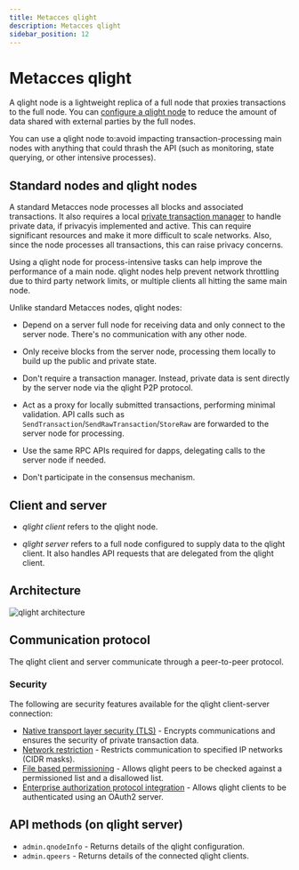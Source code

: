 ```yaml
---
title: Metacces qlight
description: Metacces qlight
sidebar_position: 12
---
```


# Metacces qlight

A qlight node is a lightweight replica of a full node that proxies transactions to the full node. You can [configure a qlight node](../configure-and-manage/configure/qlight-node.md) to reduce the amount of data shared with external parties by the full nodes.

You can use a qlight node to\:avoid impacting transaction-processing main nodes with anything that could thrash the API (such as monitoring, state querying, or other intensive processes).

## Standard nodes and qlight nodes

A standard Metacces node processes all blocks and associated transactions. It also requires a local [private transaction manager](./privacy-index.md#private-transaction-manager) to handle private data, if privacyis implemented and active. This can require significant resources and make it more difficult to scale networks. Also, since the node processes all transactions, this can raise privacy concerns.

Using a qlight node for process-intensive tasks can help improve the performance of a main node. qlight nodes help prevent network throttling due to third party network limits, or multiple clients all hitting the same main node.

Unlike standard Metacces nodes, qlight nodes:

- Depend on a server full node for receiving data and only connect to the server node. There's no communication with any other node.

- Only receive blocks from the server node, processing them locally to build up the public and private state.

- Don't require a transaction manager. Instead, private data is sent directly by the server node via the qlight P2P protocol.

- Act as a proxy for locally submitted transactions, performing minimal validation. API calls such as `SendTransaction`/`SendRawTransaction`/`StoreRaw` are forwarded to the server node for processing.

- Use the same RPC APIs required for dapps, delegating calls to the server node if needed.

- Don't participate in the consensus mechanism.

## Client and server

- _qlight client_ refers to the qlight node.

- _qlight server_ refers to a full node configured to supply data to the qlight client. It also handles API requests that are delegated from the qlight client.

## Architecture

![qlight architecture](../images/qlight-architecture.png)

## Communication protocol

The qlight client and server communicate through a peer-to-peer protocol.

### Security

The following are security features available for the qlight client-server connection:

- [Native transport layer security (TLS)](../configure-and-manage/configure/qlight-node.md#configure-tls-for-p2p-communication) - Encrypts communications and ensures the security of private transaction data.
- [Network restriction](../configure-and-manage/configure/qlight-node.md#network-ip-restriction) - Restricts communication to specified IP networks (CIDR masks).
- [File based permissioning](../configure-and-manage/configure/qlight-node.md#file-based-permissioning) - Allows qlight peers to be checked against a permissioned list and a disallowed list.
- [Enterprise authorization protocol integration](../configure-and-manage/configure/qlight-node.md#configure-enterprise-authorization) - Allows qlight clients to be authenticated using an OAuth2 server.

## API methods (on qlight server)

- `admin.qnodeInfo` - Returns details of the qlight configuration.
- `admin.qpeers` - Returns details of the connected qlight clients.
